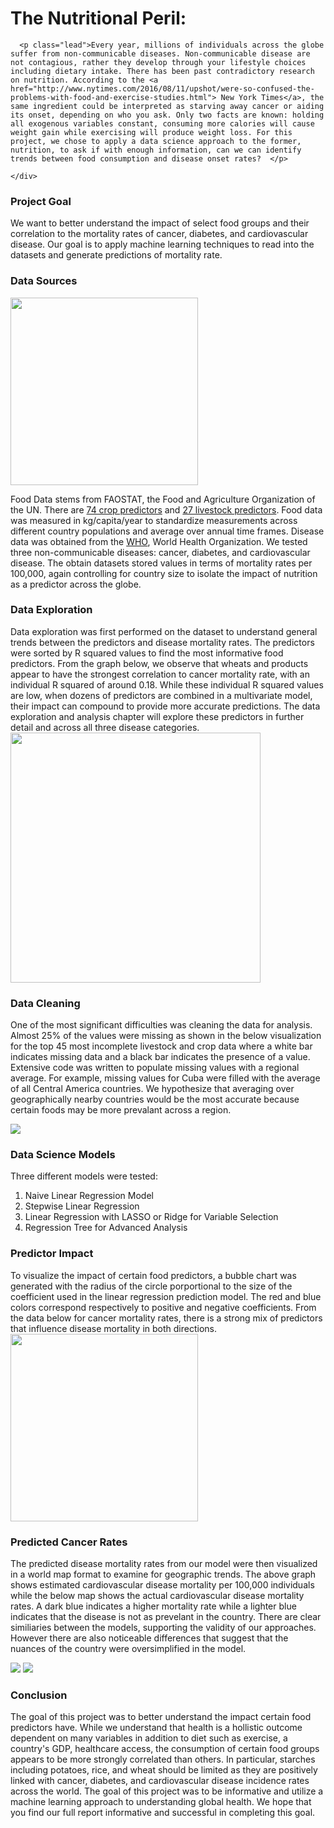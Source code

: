 <div class="lead">
    <div class="col-md-9 col-md-offset-1">
    <h1 >The Nutritional Peril:</h1>

      <p class="lead">Every year, millions of individuals across the globe suffer from non-communicable diseases. Non-communicable disease are not contagious, rather they develop through your lifestyle choices including dietary intake. There has been past contradictory research on nutrition. According to the <a href="http://www.nytimes.com/2016/08/11/upshot/were-so-confused-the-problems-with-food-and-exercise-studies.html"> New York Times</a>, the same ingredient could be interpreted as starving away cancer or aiding its onset, depending on who you ask. Only two facts are known: holding all exogenous variables constant, consuming more calories will cause weight gain while exercising will produce weight loss. For this project, we chose to apply a data science approach to the former, nutrition, to ask if with enough information, can we can identify trends between food consumption and disease onset rates?  </p>

    </div>
  </div>

  <div class="row">
    <div class="col-md-9 col-md-offset-1">
      <h3 class="page-header">Project Goal </h3>
    </div>
  </div>


  <div class="col-md-9 col-md-offset-1">
    <div>
      <p>We want to better understand the impact of select food groups and their correlation to the mortality rates of cancer, diabetes, and cardiovascular disease. Our goal is to apply machine learning techniques to read into the datasets and generate predictions of mortality rate.  </p>
    </div>
  </div>

  <div class="row">
    <div class="col-md-9 col-md-offset-1">
      <h3 class="page-header">Data Sources</h3>
    </div>
  </div>

  <div class="row">
    <div class="col-md-9 col-md-offset-1">
          <img src="http://i.imgur.com/Uppy7Hi.png" width = 300>
      <p>Food Data stems from FAOSTAT, the Food and Agriculture Organization of the UN. There are <a href="http://www.fao.org/faostat/en/#data/CC">74 crop predictors</a> and <a href="http://www.fao.org/faostat/en/#data/CL">27 livestock predictors</a>. Food data was measured in kg/capita/year to standardize measurements across different country populations and average over annual time frames. Disease data was obtained from the <a href="http://apps.who.int/gho/data/node.main.A859?lang=en">WHO</a>, World Health Organization. We tested three non-communicable diseases: cancer, diabetes, and cardiovascular disease. The obtain datasets stored values in terms of mortality rates per 100,000, again controlling for country size to isolate the impact of nutrition as a predictor across the globe. </p>
    </div>
  </div>

  <div class="row">
    <div class="col-md-9 col-md-offset-1">
      <h3 class="page-header">Data Exploration</h3>
    </div>
  </div>

  <div class="row">
    <div class="col-md-9 col-md-offset-1">
      <p>Data exploration was first performed on the dataset to understand general trends between the predictors and disease mortality rates. The predictors were sorted by R squared values to find the most informative food predictors. From the graph below, we observe that wheats and products appear to have the strongest correlation to cancer mortality rate, with an individual R squared of around 0.18. While these individual R squared values are low, when dozens of predictors are combined in a multivariate model, their impact can compound to provide more accurate predictions. The data exploration and analysis chapter will explore these predictors in further detail and across all three disease categories. 
      <br><img src="http://i.imgur.com/TNHHgx3.png" width=400px>
      </p>
    </div>
  </div>

  <div class="row">
    <div class="col-md-9 col-md-offset-1">
      <h3 class="page-header">Data Cleaning</h3>
    </div>
  </div>

  <div class="row">
    <div class="col-md-9 col-md-offset-1">
      <p>One of the most significant difficulties was cleaning the data for analysis. Almost 25% of the values were missing as shown in the below visualization for the top 45 most incomplete livestock and crop data where a white bar indicates missing data and a black bar indicates the presence of a value. Extensive code was written to populate missing values with a regional average. For example, missing values for Cuba were filled with the average of all Central America countries. We hypothesize that averaging over geographically nearby countries would be the most accurate because certain foods may be more prevalant across a region. </p>
    <img src="http://i.imgur.com/tnKZpuj.png">
    </div>
  </div>

  <div class="row">
    <div class="col-md-9 col-md-offset-1">
      <h3 class="page-header">Data Science Models</h3>
    </div>
  </div>

  <div class="row">
    <div class="col-md-9 col-md-offset-1">
      <p>Three different models were tested:      </p>
      <ol>
          <li> Naive Linear Regression Model</li>
          <li> Stepwise Linear Regression </li>
          <li> Linear Regression with LASSO or Ridge for Variable Selection </li>
          <li> Regression Tree for Advanced Analysis </li>
       </ol>
    </div>
  </div>

  <div class="row">
    <div class="col-md-9 col-md-offset-1">
      <h3 class="page-header">Predictor Impact</h3>
    </div>
  </div>

  <div class="row">
    <div class="col-md-9 col-md-offset-1">
      <p>To visualize the impact of certain food predictors, a bubble chart was generated with the radius of the circle porportional to the size of the coefficient used in the linear regression prediction model. The red and blue colors correspond respectively to positive and negative coefficients.  From the data below for cancer mortality rates, there is a strong mix of predictors that influence disease mortality in both directions. <br>
      <img src="http://i.imgur.com/Fukj4nY.png" width="300">
      </p>
    </div>
  </div>

  <div class="row">
    <div class="col-md-9 col-md-offset-1">
      <h3 class="page-header">Predicted Cancer Rates</h3>
    </div>
  </div>

  <div class="row">
    <div class="col-md-9 col-md-offset-1">
      <p>The predicted disease mortality rates from our model were then visualized in a world map format to examine for geographic trends. The above graph shows estimated cardiovascular disease mortality per 100,000 individuals while the below map shows the actual cardiovascular disease mortality rates. A dark blue indicates a higher mortality rate while a lighter blue indicates that the disease is not as prevelant in the country. There are clear similiaries between the models, supporting the validity of our approaches. However there are also noticeable differences that suggest that the nuances of the country were oversimplified in the model. </p>
      <img src="http://i.imgur.com/WYTVd8X.png">
      <img src="http://i.imgur.com/UfeU9Su.png">
      </div>
    </div>

  <div class="row">
    <div class="col-md-9 col-md-offset-1">
      <h3 class="page-header">Conclusion</h3>
    </div>
  </div>

  <div class="row">
    <div class="col-md-9 col-md-offset-1">
      <p>The goal of this project was to better understand the impact certain food predictors have. While we understand that health is a hollistic outcome dependent on many variables in addition to diet such as exercise, a country's GDP, healthcare access, the consumption of certain food groups appears to be more strongly correlated than others. In particular, starches including potatoes, rice, and wheat should be limited as they are positively linked with cancer, diabetes, and cardiovascular disease incidence rates across the world. The goal of this project was to be informative and utilize a machine learning approach to understanding global health. We hope that you find our full report informative and successful in completing this goal. </p>
    </div>
  </div>
